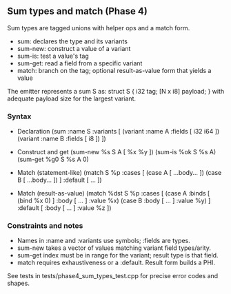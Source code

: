 ## Sum types and match (Phase 4)

Sum types are tagged unions with helper ops and a match form.
- sum: declares the type and its variants
- sum-new: construct a value of a variant
- sum-is: test a value's tag
- sum-get: read a field from a specific variant
- match: branch on the tag; optional result-as-value form that yields a value

The emitter represents a sum S as: struct S { i32 tag; [N x i8] payload; } with adequate payload size for the largest variant.

### Syntax

- Declaration
  (sum :name S :variants [ (variant :name A :fields [ i32 i64 ]) (variant :name B :fields [ i8 ]) ])

- Construct and get
  (sum-new %s S A [ %x %y ])
  (sum-is %ok S %s A)
  (sum-get %g0 S %s A 0)

- Match (statement-like)
  (match S %p
    :cases [ (case A [ ...body... ]) (case B [ ...body... ]) ]
    :default [ ... ])

- Match (result-as-value)
  (match %dst <T> S %p
    :cases [ (case A :binds [ (bind %x 0) ] :body [ ... ] :value %x)
             (case B :body [ ... ] :value %y) ]
    :default [ :body [ ... ] :value %z ])

### Constraints and notes
- Names in :name and :variants use symbols; :fields are types.
- sum-new takes a vector of values matching variant field types/arity.
- sum-get index must be in range for the variant; result type is that field.
- match requires exhaustiveness or a :default. Result form builds a PHI.

See tests in tests/phase4_sum_types_test.cpp for precise error codes and shapes.
